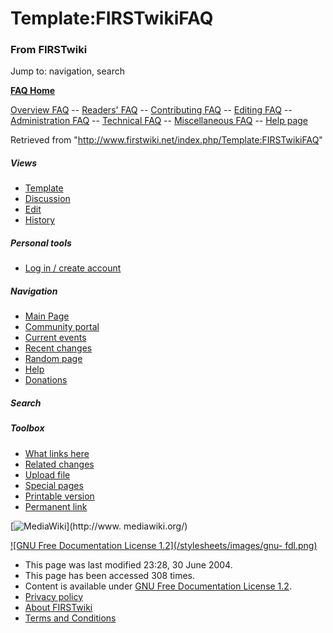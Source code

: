 # Template:FIRSTwikiFAQ

### From FIRSTwiki

Jump to: navigation, search

**[FAQ Home](/index.php/FIRSTwiki:User_questions "FIRSTwiki:User questions" )**

[Overview FAQ](/index.php/FIRSTwiki:Overview_FAQ "FIRSTwiki:Overview FAQ" )
\-- [Readers' FAQ](/index.php?title=FIRSTwiki:Readers%27_FAQ&action=edit
"FIRSTwiki:Readers' FAQ" ) \-- [Contributing
FAQ](/index.php?title=FIRSTwiki:Contributing_FAQ&action=edit
"FIRSTwiki:Contributing FAQ" ) \-- [Editing
FAQ](/index.php/FIRSTwiki:Editing_FAQ "FIRSTwiki:Editing FAQ" ) \--
[Administration FAQ](/index.php?title=FIRSTwiki:Administration_FAQ&action=edit
"FIRSTwiki:Administration FAQ" ) \-- [Technical
FAQ](/index.php?title=FIRSTwiki:Technical_FAQ&action=edit "FIRSTwiki:Technical
FAQ" ) \-- [Miscellaneous
FAQ](/index.php?title=FIRSTwiki:Miscellaneous_FAQ&action=edit
"FIRSTwiki:Miscellaneous FAQ" ) \-- [Help page](/index.php/FIRSTwiki:Help
"FIRSTwiki:Help" )

Retrieved from "<http://www.firstwiki.net/index.php/Template:FIRSTwikiFAQ>"

##### Views

  * [Template](/index.php/Template:FIRSTwikiFAQ)
  * [Discussion](/index.php?title=Template_talk:FIRSTwikiFAQ&action=edit)
  * [Edit](/index.php?title=Template:FIRSTwikiFAQ&action=edit)
  * [History](/index.php?title=Template:FIRSTwikiFAQ&action=history)

##### Personal tools

  * [Log in / create account](/index.php?title=Special:Userlogin&returnto=Template:FIRSTwikiFAQ)

[](/index.php/Main_Page "Main Page" )

##### Navigation

  * [Main Page](/index.php/Main_Page)
  * [Community portal](/index.php/FIRSTwiki:Community_portal)
  * [Current events](/index.php/Current_events)
  * [Recent changes](/index.php/Special:Recentchanges)
  * [Random page](/index.php/Special:Random)
  * [Help](/index.php/Help:Contents)
  * [Donations](/index.php/FIRSTwiki:Site_support)

##### Search



##### Toolbox

  * [What links here](/index.php/Special:Whatlinkshere/Template:FIRSTwikiFAQ)
  * [Related changes](/index.php/Special:Recentchangeslinked/Template:FIRSTwikiFAQ)
  * [Upload file](/index.php/Special:Upload)
  * [Special pages](/index.php/Special:Specialpages)
  * [Printable version](/index.php?title=Template:FIRSTwikiFAQ&printable=yes)
  * [Permanent link](/index.php?title=Template:FIRSTwikiFAQ&oldid=37897)

[![MediaWiki](/skins/common/images/poweredby_mediawiki_88x31.png)](http://www.
mediawiki.org/)

[![GNU Free Documentation License 1.2](/stylesheets/images/gnu-
fdl.png)](http://www.gnu.org/copyleft/fdl.html)

  * This page was last modified 23:28, 30 June 2004.
  * This page has been accessed 308 times.
  * Content is available under [GNU Free Documentation License 1.2](http://www.gnu.org/copyleft/fdl.html "http://www.gnu.org/copyleft/fdl.html" ).
  * [Privacy policy](/index.php/FIRSTwiki:Privacy_policy "FIRSTwiki:Privacy policy" )
  * [About FIRSTwiki](/index.php/FIRSTwiki:About "FIRSTwiki:About" )
  * [Terms and Conditions](/index.php/FIRSTwiki:Terms_and_conditions "FIRSTwiki:Terms and conditions" )

